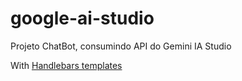 # google-ai-studio
Projeto ChatBot, consumindo API do Gemini IA Studio

With [Handlebars templates](https://github.com/KaikeSathler/google-ai-studio/blob/main/assets/preview.png)
